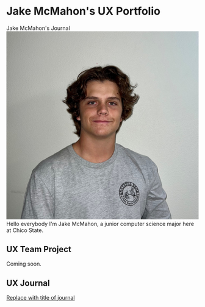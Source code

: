 # Jake McMahon's UX Portfolio
Jake McMahon's Journal
![Profile Picture](images/profilepic.jpg)
Hello everybody I'm Jake McMahon, a junior computer science major here at Chico State. 

## UX Team Project

Coming soon.

## UX Journal

[Replace with title of journal](journal/)
